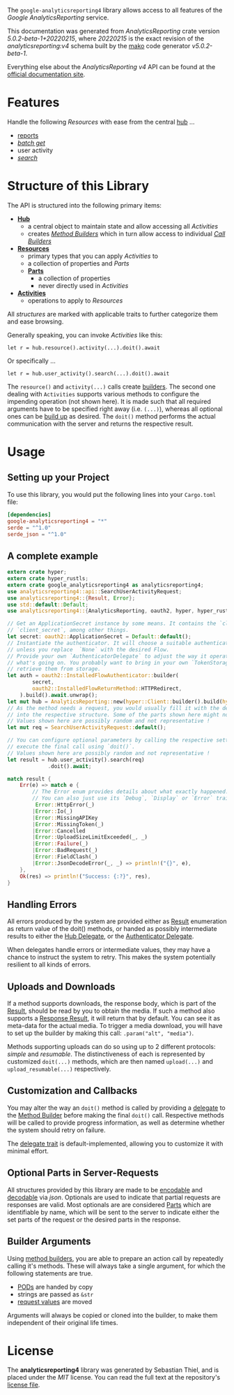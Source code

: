 <!---
DO NOT EDIT !
This file was generated automatically from 'src/generator/templates/api/README.md.mako'
DO NOT EDIT !
-->
The `google-analyticsreporting4` library allows access to all features of the *Google AnalyticsReporting* service.

This documentation was generated from *AnalyticsReporting* crate version *5.0.2-beta-1+20220215*, where *20220215* is the exact revision of the *analyticsreporting:v4* schema built by the [mako](http://www.makotemplates.org/) code generator *v5.0.2-beta-1*.

Everything else about the *AnalyticsReporting* *v4* API can be found at the
[official documentation site](https://developers.google.com/analytics/devguides/reporting/core/v4/).
# Features

Handle the following *Resources* with ease from the central [hub](https://docs.rs/google-analyticsreporting4/5.0.2-beta-1+20220215/google_analyticsreporting4/AnalyticsReporting) ... 

* [reports](https://docs.rs/google-analyticsreporting4/5.0.2-beta-1+20220215/google_analyticsreporting4/api::Report)
 * [*batch get*](https://docs.rs/google-analyticsreporting4/5.0.2-beta-1+20220215/google_analyticsreporting4/api::ReportBatchGetCall)
* user activity
 * [*search*](https://docs.rs/google-analyticsreporting4/5.0.2-beta-1+20220215/google_analyticsreporting4/api::UserActivitySearchCall)




# Structure of this Library

The API is structured into the following primary items:

* **[Hub](https://docs.rs/google-analyticsreporting4/5.0.2-beta-1+20220215/google_analyticsreporting4/AnalyticsReporting)**
    * a central object to maintain state and allow accessing all *Activities*
    * creates [*Method Builders*](https://docs.rs/google-analyticsreporting4/5.0.2-beta-1+20220215/google_analyticsreporting4/client::MethodsBuilder) which in turn
      allow access to individual [*Call Builders*](https://docs.rs/google-analyticsreporting4/5.0.2-beta-1+20220215/google_analyticsreporting4/client::CallBuilder)
* **[Resources](https://docs.rs/google-analyticsreporting4/5.0.2-beta-1+20220215/google_analyticsreporting4/client::Resource)**
    * primary types that you can apply *Activities* to
    * a collection of properties and *Parts*
    * **[Parts](https://docs.rs/google-analyticsreporting4/5.0.2-beta-1+20220215/google_analyticsreporting4/client::Part)**
        * a collection of properties
        * never directly used in *Activities*
* **[Activities](https://docs.rs/google-analyticsreporting4/5.0.2-beta-1+20220215/google_analyticsreporting4/client::CallBuilder)**
    * operations to apply to *Resources*

All *structures* are marked with applicable traits to further categorize them and ease browsing.

Generally speaking, you can invoke *Activities* like this:

```Rust,ignore
let r = hub.resource().activity(...).doit().await
```

Or specifically ...

```ignore
let r = hub.user_activity().search(...).doit().await
```

The `resource()` and `activity(...)` calls create [builders][builder-pattern]. The second one dealing with `Activities` 
supports various methods to configure the impending operation (not shown here). It is made such that all required arguments have to be 
specified right away (i.e. `(...)`), whereas all optional ones can be [build up][builder-pattern] as desired.
The `doit()` method performs the actual communication with the server and returns the respective result.

# Usage

## Setting up your Project

To use this library, you would put the following lines into your `Cargo.toml` file:

```toml
[dependencies]
google-analyticsreporting4 = "*"
serde = "^1.0"
serde_json = "^1.0"
```

## A complete example

```Rust
extern crate hyper;
extern crate hyper_rustls;
extern crate google_analyticsreporting4 as analyticsreporting4;
use analyticsreporting4::api::SearchUserActivityRequest;
use analyticsreporting4::{Result, Error};
use std::default::Default;
use analyticsreporting4::{AnalyticsReporting, oauth2, hyper, hyper_rustls, chrono, FieldMask};

// Get an ApplicationSecret instance by some means. It contains the `client_id` and 
// `client_secret`, among other things.
let secret: oauth2::ApplicationSecret = Default::default();
// Instantiate the authenticator. It will choose a suitable authentication flow for you, 
// unless you replace  `None` with the desired Flow.
// Provide your own `AuthenticatorDelegate` to adjust the way it operates and get feedback about 
// what's going on. You probably want to bring in your own `TokenStorage` to persist tokens and
// retrieve them from storage.
let auth = oauth2::InstalledFlowAuthenticator::builder(
        secret,
        oauth2::InstalledFlowReturnMethod::HTTPRedirect,
    ).build().await.unwrap();
let mut hub = AnalyticsReporting::new(hyper::Client::builder().build(hyper_rustls::HttpsConnectorBuilder::new().with_native_roots().https_or_http().enable_http1().enable_http2().build()), auth);
// As the method needs a request, you would usually fill it with the desired information
// into the respective structure. Some of the parts shown here might not be applicable !
// Values shown here are possibly random and not representative !
let mut req = SearchUserActivityRequest::default();

// You can configure optional parameters by calling the respective setters at will, and
// execute the final call using `doit()`.
// Values shown here are possibly random and not representative !
let result = hub.user_activity().search(req)
             .doit().await;

match result {
    Err(e) => match e {
        // The Error enum provides details about what exactly happened.
        // You can also just use its `Debug`, `Display` or `Error` traits
         Error::HttpError(_)
        |Error::Io(_)
        |Error::MissingAPIKey
        |Error::MissingToken(_)
        |Error::Cancelled
        |Error::UploadSizeLimitExceeded(_, _)
        |Error::Failure(_)
        |Error::BadRequest(_)
        |Error::FieldClash(_)
        |Error::JsonDecodeError(_, _) => println!("{}", e),
    },
    Ok(res) => println!("Success: {:?}", res),
}

```
## Handling Errors

All errors produced by the system are provided either as [Result](https://docs.rs/google-analyticsreporting4/5.0.2-beta-1+20220215/google_analyticsreporting4/client::Result) enumeration as return value of
the doit() methods, or handed as possibly intermediate results to either the 
[Hub Delegate](https://docs.rs/google-analyticsreporting4/5.0.2-beta-1+20220215/google_analyticsreporting4/client::Delegate), or the [Authenticator Delegate](https://docs.rs/yup-oauth2/*/yup_oauth2/trait.AuthenticatorDelegate.html).

When delegates handle errors or intermediate values, they may have a chance to instruct the system to retry. This 
makes the system potentially resilient to all kinds of errors.

## Uploads and Downloads
If a method supports downloads, the response body, which is part of the [Result](https://docs.rs/google-analyticsreporting4/5.0.2-beta-1+20220215/google_analyticsreporting4/client::Result), should be
read by you to obtain the media.
If such a method also supports a [Response Result](https://docs.rs/google-analyticsreporting4/5.0.2-beta-1+20220215/google_analyticsreporting4/client::ResponseResult), it will return that by default.
You can see it as meta-data for the actual media. To trigger a media download, you will have to set up the builder by making
this call: `.param("alt", "media")`.

Methods supporting uploads can do so using up to 2 different protocols: 
*simple* and *resumable*. The distinctiveness of each is represented by customized 
`doit(...)` methods, which are then named `upload(...)` and `upload_resumable(...)` respectively.

## Customization and Callbacks

You may alter the way an `doit()` method is called by providing a [delegate](https://docs.rs/google-analyticsreporting4/5.0.2-beta-1+20220215/google_analyticsreporting4/client::Delegate) to the 
[Method Builder](https://docs.rs/google-analyticsreporting4/5.0.2-beta-1+20220215/google_analyticsreporting4/client::CallBuilder) before making the final `doit()` call. 
Respective methods will be called to provide progress information, as well as determine whether the system should 
retry on failure.

The [delegate trait](https://docs.rs/google-analyticsreporting4/5.0.2-beta-1+20220215/google_analyticsreporting4/client::Delegate) is default-implemented, allowing you to customize it with minimal effort.

## Optional Parts in Server-Requests

All structures provided by this library are made to be [encodable](https://docs.rs/google-analyticsreporting4/5.0.2-beta-1+20220215/google_analyticsreporting4/client::RequestValue) and 
[decodable](https://docs.rs/google-analyticsreporting4/5.0.2-beta-1+20220215/google_analyticsreporting4/client::ResponseResult) via *json*. Optionals are used to indicate that partial requests are responses 
are valid.
Most optionals are are considered [Parts](https://docs.rs/google-analyticsreporting4/5.0.2-beta-1+20220215/google_analyticsreporting4/client::Part) which are identifiable by name, which will be sent to 
the server to indicate either the set parts of the request or the desired parts in the response.

## Builder Arguments

Using [method builders](https://docs.rs/google-analyticsreporting4/5.0.2-beta-1+20220215/google_analyticsreporting4/client::CallBuilder), you are able to prepare an action call by repeatedly calling it's methods.
These will always take a single argument, for which the following statements are true.

* [PODs][wiki-pod] are handed by copy
* strings are passed as `&str`
* [request values](https://docs.rs/google-analyticsreporting4/5.0.2-beta-1+20220215/google_analyticsreporting4/client::RequestValue) are moved

Arguments will always be copied or cloned into the builder, to make them independent of their original life times.

[wiki-pod]: http://en.wikipedia.org/wiki/Plain_old_data_structure
[builder-pattern]: http://en.wikipedia.org/wiki/Builder_pattern
[google-go-api]: https://github.com/google/google-api-go-client

# License
The **analyticsreporting4** library was generated by Sebastian Thiel, and is placed 
under the *MIT* license.
You can read the full text at the repository's [license file][repo-license].

[repo-license]: https://github.com/Byron/google-apis-rsblob/main/LICENSE.md

